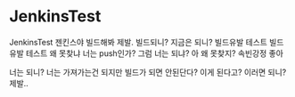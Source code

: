 # JenkinsTest
JenkinsTest
젠킨스야 빌드해봐 제발.
빌드되니?
지금은 되니?
빌드유발 테스트
빌드유발 테스트
왜 못찾냐 너는
push인가?
그럼 너는 되냐?
아 왜 못찾지?
속빈강정
좋아

너는 되니?
너는 가져가는건 되지만 빌드가 되면 안된단다?
이게 된다고?
이러면 되니? 제발..
